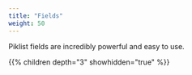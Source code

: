 ```yaml
---
title: "Fields"
weight: 50
---
```


Piklist fields are incredibly powerful and easy to use.

{{% children depth="3" showhidden="true" %}}
